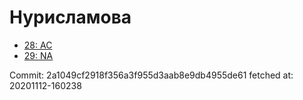# Нурисламова
- [28: AC](28.md)
- [29: NA](29.md)

Commit: 2a1049cf2918f356a3f955d3aab8e9db4955de61
 fetched at: 20201112-160238
